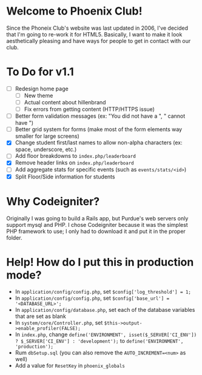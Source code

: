 # Welcome to Phoenix Club!
Since the Phoneix Club's website was last updated in 2006, I've decided that I'm going to re-work it for HTML5. Basically, I want to make it look aesthetically pleasing and have ways for people to get in contact with our club.

# To Do for v1.1
- [ ] Redesign home page
	- [ ] New theme
	- [ ] Actual content about hillenbrand
	- [ ] Fix errors from getting content (HTTP/HTTPS issue)
- [ ] Better form validation messages (ex: "You did not have a <field>", "<Field> cannot have <this>")
- [ ] Better grid system for forms (make most of the form elements way smaller for large screens)
- [X] Change student first/last names to allow non-alpha characters (ex: space, underscore, etc.)
- [ ] Add floor breakdowns to `index.php/leaderboard`
- [X] Remove header links on `index.php/leaderboard`
- [ ] Add aggregate stats for specific events (such as `events/stats/<id>`)
- [X] Split Floor/Side information for students

# Why Codeigniter?
Originally I was going to build a Rails app, but Purdue's web servers only support mysql and PHP. I chose Codeigniter because it was the simplest PHP framework to use; I only had to download it and put it in the proper folder.

# Help! How do I put this in production mode?
- In `application/config/config.php`, set `$config['log_threshold'] = 1;`
- In `application/config/config.php`, set `$config['base_url'] = '<DATABASE_URL>';`
- In `application/config/database.php`, set each of the database variables that are set as blank
- In `system/core/Controller.php`, set `$this->output->enable_profiler(FALSE);`
- In `index.php`, change `define('ENVIRONMENT', isset($_SERVER['CI_ENV']) ? $_SERVER['CI_ENV'] : 'development');` to `define('ENVIRONMENT', 'production');`
- Rum `dbSetup.sql` (you can also remove the `AUTO_INCREMENT=<num>` as well)
- Add a value for `ResetKey` in `phoenix_globals`